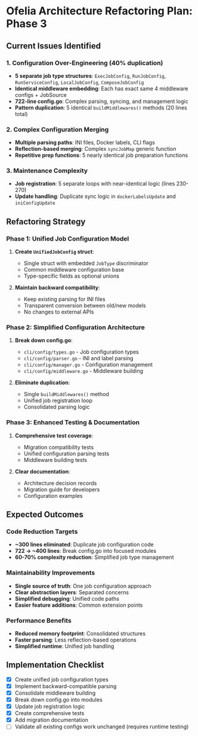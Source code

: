 # Ofelia Architecture Refactoring Plan: Phase 3

## Current Issues Identified

### 1. Configuration Over-Engineering (40% duplication)
- **5 separate job type structures**: `ExecJobConfig`, `RunJobConfig`, `RunServiceConfig`, `LocalJobConfig`, `ComposeJobConfig`
- **Identical middleware embedding**: Each has exact same 4 middleware configs + JobSource
- **722-line config.go**: Complex parsing, syncing, and management logic
- **Pattern duplication**: 5 identical `buildMiddlewares()` methods (20 lines total)

### 2. Complex Configuration Merging
- **Multiple parsing paths**: INI files, Docker labels, CLI flags
- **Reflection-based merging**: Complex `syncJobMap` generic function
- **Repetitive prep functions**: 5 nearly identical job preparation functions

### 3. Maintenance Complexity
- **Job registration**: 5 separate loops with near-identical logic (lines 230-270)
- **Update handling**: Duplicate sync logic in `dockerLabelsUpdate` and `iniConfigUpdate`

## Refactoring Strategy

### Phase 1: Unified Job Configuration Model
1. **Create `UnifiedJobConfig` struct**:
   - Single struct with embedded `JobType` discriminator
   - Common middleware configuration base
   - Type-specific fields as optional unions
   
2. **Maintain backward compatibility**:
   - Keep existing parsing for INI files
   - Transparent conversion between old/new models
   - No changes to external APIs

### Phase 2: Simplified Configuration Architecture  
1. **Break down config.go**:
   - `cli/config/types.go` - Job configuration types
   - `cli/config/parser.go` - INI and label parsing
   - `cli/config/manager.go` - Configuration management
   - `cli/config/middleware.go` - Middleware building

2. **Eliminate duplication**:
   - Single `buildMiddlewares()` method
   - Unified job registration loop
   - Consolidated parsing logic

### Phase 3: Enhanced Testing & Documentation
1. **Comprehensive test coverage**:
   - Migration compatibility tests
   - Unified configuration parsing tests
   - Middleware building tests

2. **Clear documentation**:
   - Architecture decision records
   - Migration guide for developers
   - Configuration examples

## Expected Outcomes

### Code Reduction Targets
- **~300 lines eliminated**: Duplicate job configuration code
- **722 → ~400 lines**: Break config.go into focused modules  
- **60-70% complexity reduction**: Simplified job type management

### Maintainability Improvements
- **Single source of truth**: One job configuration approach
- **Clear abstraction layers**: Separated concerns
- **Simplified debugging**: Unified code paths
- **Easier feature additions**: Common extension points

### Performance Benefits
- **Reduced memory footprint**: Consolidated structures
- **Faster parsing**: Less reflection-based operations
- **Simplified runtime**: Unified job handling

## Implementation Checklist

- [x] Create unified job configuration types
- [x] Implement backward-compatible parsing
- [x] Consolidate middleware building
- [x] Break down config.go into modules
- [x] Update job registration logic
- [x] Create comprehensive tests
- [x] Add migration documentation
- [ ] Validate all existing configs work unchanged (requires runtime testing)